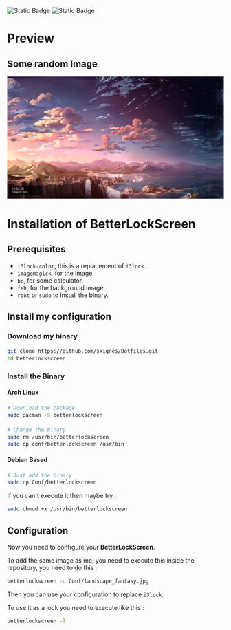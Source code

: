 ![Static Badge](https://img.shields.io/badge/Works_On-My_Machine-blue)
![Static Badge](https://img.shields.io/badge/Not_a_Bug-A_Feature-red)

# Preview

## Some random Image

![Random Image](../Previews/betterlockscreen.jpg)

# Installation of BetterLockScreen

## Prerequisites

- `i3lock-color`, this is a replacement of `i3lock`.
- `imagemagick`, for the image.
- `bc`, for some calculator.
- `feh`, for the background image.
- `root` or `sudo` to install the binary.

## Install my configuration

### Download my binary

```bash
git clone https://github.com/skignes/Dotfiles.git
cd betterlockscreen
```
### Install the Binary

#### Arch Linux

```bash
# Download the package
sudo pacman -S betterlockscreen

# Change the Binary
sudo rm /usr/bin/betterlockscreen
sudo cp conf/betterlockscreen /usr/bin
```

#### Debian Based

```bash
# Just add the binary
sudo cp Conf/betterlockscreen
```

If you can't execute it then maybe try :

```bash
sudo chmod +x /usr/bin/betterlockscreen
```

## Configuration

Now you need to configure your **BetterLockScreen**.

To add the same image as me, you need to execute this inside the repository, you need to do this :

```bash
betterlockscreen -u Conf/landscape_fantasy.jpg
```

Then you can use your configuration to replace `i3lock`.

To use it as a lock you need to execute like this :

```bash
betterlockscreen -l
```
